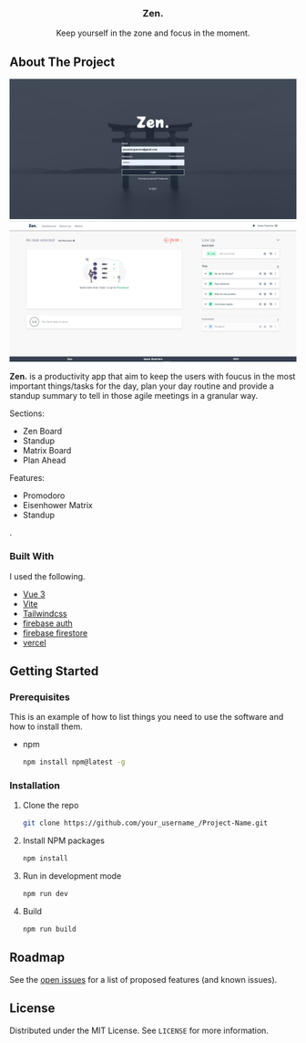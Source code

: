 <!-- PROJECT LOGO -->
<br />
<p align="center">
  <a href="https://zen.vercel.app/">
  </a>

  <h3 align="center">Zen.</h3>

  <p align="center">
    Keep yourself in the zone and focus in the moment.
    <br />
</p>


<!-- ABOUT THE PROJECT -->
## About The Project

![Zen. Screen Shot](./src/assets/login2.PNG)
![Zen. Screen Shot](./src/assets/zenboard.png)

__Zen.__ is a productivity app that aim to keep the users with foucus in the most important things/tasks for the day, plan your day routine and provide a standup summary to tell in those agile meetings in a granular way.

Sections:
* Zen Board
* Standup
* Matrix Board
* Plan Ahead

Features:
* Promodoro
* Eisenhower Matrix
* Standup

.

### Built With

I used the following.

* [Vue 3]()
* [Vite]()
* [Tailwindcss]()
* [firebase auth]()
* [firebase firestore]()
* [vercel]()



<!-- GETTING STARTED -->
## Getting Started

### Prerequisites

This is an example of how to list things you need to use the software and how to install them.
* npm
  ```sh
  npm install npm@latest -g
  ```

### Installation

1. Clone the repo
   ```sh
   git clone https://github.com/your_username_/Project-Name.git
   ```
2. Install NPM packages
   ```sh
   npm install
   ```
3. Run in development mode
   ```sh
   npm run dev
   ```

3. Build
   ```sh
   npm run build
   ```

<!-- USAGE EXAMPLES -->


<!-- ROADMAP -->
## Roadmap

See the [open issues](https://github.com/othneildrew/Best-README-Template/issues) for a list of proposed features (and known issues).


<!-- LICENSE -->
## License

Distributed under the MIT License. See `LICENSE` for more information.



<!-- CONTACT -->
<!-- ## Contact -->

<!-- Your Name - [@your_twitter](https://twitter.com/your_username) - email@example.com

Project Link: [https://github.com/your_username/repo_name](https://github.com/your_username/repo_name) -->








